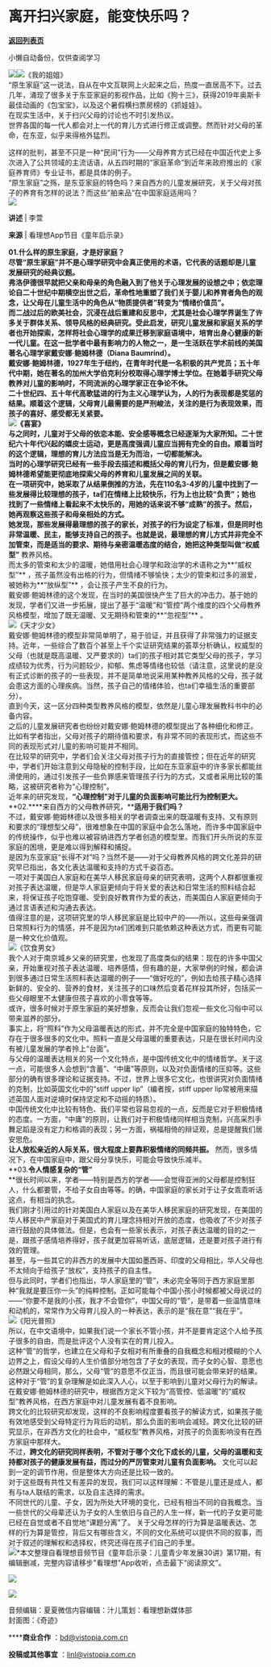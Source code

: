 # 离开扫兴家庭，能变快乐吗？

[**返回列表页**](/gzh/看理想)

小懒自动备份，仅供查阅学习

![](https://mmbiz.qpic.cn/mmbiz_png/aP7vrTpXJxRA0ViaNRqia18YGj5LgX4VSibTFXfBlkXZakYUA8yBkEQYYmpmDmxH0IZyeY4oUcOiabiaj1PywxF6StQ/640?wx_fmt=png)![](https://mmbiz.qpic.cn/mmbiz_png/aP7vrTpXJxQs1aib80YqNQMkkqLtBxMkpLdY3hlwaKySYlbtwMeAicOQCCDteUJ4j9I90D7sLuz8f5rHkBUib8x2A/640?wx_fmt=png&from;=appmsg)《我的姐姐》  
“原生家庭”这一说法，自从在中文互联网上火起来之后，热度一直居高不下。过去几年，涌现了很多关于东亚家庭的影视作品，比如《狗十三》，获得2019年奥斯卡最佳动画的《包宝宝》，以及这个暑假横扫票房榜的《抓娃娃》。  
在现实生活中，关于扫兴父母的讨论也不时引发热议。  
世界各国的每一代人都会对上一代的育儿方式进行修正或调整。然而针对父母的革命，在东亚，似乎来得格外猛烈。  
  
这样的批判，甚至不只是一种“民间”行为——父母养育方式已经在中国近代史上多次进入了公共领域的主流话语，从五四时期的“家庭革命”到近年来政府推出的《家庭养育师》专业证书，都是具体的例子。  
“原生家庭”之殇，是东亚家庭的特色吗？来自西方的儿童发展研究，关于父母对孩子的养育有怎样的说法？而这些”舶来品“在中国家庭适用吗？  
![](https://mmbiz.qpic.cn/mmbiz_png/aP7vrTpXJxRA0ViaNRqia18YGj5LgX4VSibyicaNpfZMjSJFGHr85glQV0UvxPDGJ30TMHYUPnUHgbYyqpCwF83EGw/640?wx_fmt=other&tp;=webp&wxfrom;=5&wx;_lazy=1&wx;_co=1)  

**讲述** | 李萱

**来源** | 看理想App节目《童年启示录》

  
**01.****什么样的原生家庭，才是好家庭？****  
**尽管“原生家庭”并不是心理学研究中会真正使用的术语，它代表的话题却是儿童发展研究的经典议题。  
弗洛伊德很早就把父亲和母亲的角色融入到了他关于心理发展的设想之中；依恋理论自二十世纪中期横空出世之后，革命性地重塑了我们关于婴儿和养育者角色的观念，让父母在儿童生活中的角色从“物质提供者”转变为“情绪价值员”。  
而二战过后的欧美社会，沉浸在战后重建和反思中，尤其是社会心理学界诞生了许多关于群体关系、领导风格的经典研究。受此启发，研究儿童发展和家庭关系的学者也开始探索，怎样将社会心理学的成果迁移到家庭语境中，培育出身心健康的新一代儿童。在这一批学者中最有影响力的人物之一，是一生活跃在学术前线的美国著名心理学家戴安娜·鲍姆林德（Diana
Baumrind）。  
戴安娜·鲍姆林德，1927年生于纽约，在青年时代是一名积极的共产党员；五十年代中期，她在著名的加州大学伯克利分校取得心理学博士学位。在她着手研究父母教养对儿童的影响时，不同流派的心理学家正在争论不休。  
二十世纪四、五十年代高歌猛进的行为主义心理学认为，人的行为表现都是奖惩的结果。顺着这个逻辑，父母育儿最需要的是严刑峻法，关注的是行为表现效果，而孩子的喜好、感受都无关紧要。  
![](https://mmbiz.qpic.cn/mmbiz_png/aP7vrTpXJxQs1aib80YqNQMkkqLtBxMkpicLkXWRl4Ep9da8GM8p9jFLHNicxFUQLOCT3Wk1H0Oy0NqaByvOibUvyA/640?wx_fmt=png&from;=appmsg)《喜宴》  
与之同时，儿童对于父母的依恋本能、安全感等概念已经逐渐为大家所知。二十世纪六十年代兴起的嬉皮士运动，更是高度强调儿童应当拥有完全的自由。顺着当时的这个逻辑，理想的育儿方法应当是无为而治，一切都能解决。  
当时的心理学研究已经有一些手段去描述和概括父母的育儿行为，但是戴安娜·鲍姆林德希望能更彻底地探索父母的养育和儿童发展之间的关联。  
在一项研究中，她采取了从结果倒推的方法，先在110名3-4岁的儿童中找到了一些发展得比较理想的孩子，ta们在情绪上比较快乐，行为上也比较“负责”；她也找到了一些情绪上看起来不太快乐的，用她的话来说不够“成熟”的孩子。然后，她再观察这些孩子和母亲相处的方式。  
她发现，那些发展得最理想的孩子的家长，对孩子的行为设定了标准，但是同时也非常温暖、民主，能够支持自己的孩子。也就是说，最理想的育儿方式并非完全不加管束，而是适当的要求、期待与亲密温暖态度的结合，她把这种类型叫做**“权威型”**
教养风格。  
而太多的管束和太少的温暖，她借用社会心理学和政治学的术语称之为**“威权型”**
，孩子虽然没有出格的行为，但情绪不够愉快；太少的管束和过多的溺爱，被她称为**“放纵型”** ，会让孩子产生不良的行为。  
戴安娜·鲍姆林德的这个发现，在当时的美国很快产生了巨大的冲击力。基于她的发现，学者们又进一步拓展，提出了基于“温暖”和“管控”两个维度的四个父母教养风格模型，增加了既无温暖、又无期待和管束的**“忽视型”**
。  
![](https://mmbiz.qpic.cn/mmbiz_png/aP7vrTpXJxQs1aib80YqNQMkkqLtBxMkpTsVEB4beccMYHlYFReYFzhExsHTTBoMPqSM79ca2FRbXxwDDVf9wPQ/640?wx_fmt=png&from;=appmsg)《天才少女》  
戴安娜·鲍姆林德的模型非常简单明了，易于验证，并且获得了非常强力的证据支持。近年，一些综合了数百个甚至上千个实证研究结果的荟萃分析确认，权威型的父母（也就是既高温暖、又严要求的）ta们的孩子相对其它类型父母的孩子，学习成绩较为优秀，行为问题较少，抑郁、焦虑等情绪也较低（请注意，这里说的是没有正式诊断的孩子的一些表现，并不是简单地说采用某种教养风格的父母，孩子就会患这方面的心理疾病。当然，孩子自己的情绪体验，也ta们幸福生活的重要部分）。  
直到今天，这一区分四种类型教养风格的模型，依然是儿童心理发展教科书中的必备内容。  
之后的儿童发展研究者也纷纷对戴安娜·鲍姆林德的模型提出了各种细化和修正。比如有学者指出，父母对孩子的期待值和要求，有非常不同的表现形式，而这些不同的表现形式对儿童的影响可能并不相同。  
在比较早的研究中，学者们会关注父母对孩子行为的直接管控；但在近年的研究中，学者们开始注意到父母隐秘的控制手段，比如在东亚家庭中的许多家长都能丝滑使用的，通过引发孩子一些负罪感来管理孩子行为的方式，又或者采用比较的策略，这被研究者称为“心理控制”。  
近年来的研究发现，**“心理控制”对于儿童的负面影响可能比行为控制更大。**  
**02.****来自西方的父母教养研究，****适用于我们吗？**  
不过，戴安娜·鲍姆林德以及很多相关的学者调查出来的既温暖有支持、又有原则和要求的“理想型父母”，很难想象在中国的家庭中会怎么落地，而许多中国家庭中的传统操作，似乎也难以被容纳进西方学者创造的模型里。而我们开头所说的东亚家庭的困境，更是难以得到解释和捕捉。  
是因为东亚家庭“长得不对”吗？当然不是——对于父母教养风格的跨文化差异的研究早已指出，各文化表达温暖和支持的方式千姿百态。  
一项对于美国白人家庭和在美华人移民家庭母亲的研究表明，这两个人群都很重视对孩子表达温暖，但是华人家庭更倾向于将关爱的表达和日常生活的照料结合起来，将保证孩子吃饱穿暖、受到良好教育作为爱的表达，而美国白人家庭更倾向于通过言语表述和沟通去表达。  
值得注意的是，这项研究里的华人移民家庭是比较中产的——所以，这些母亲强调日常照料行为的情感，并不是因为ta们困难到只能依赖这种表达方式，而更有可能是一种文化价值观。  
![](https://mmbiz.qpic.cn/mmbiz_png/aP7vrTpXJxQs1aib80YqNQMkkqLtBxMkpLicV2UdbU16lEyEugtJasOibG9yLsKdUbnptwPbA8l2fRLatIGRYOm6g/640?wx_fmt=png&from;=appmsg)《饮食男女》  
我个人对于南京城乡父亲的研究里，也发现了高度类似的结果：现在的许多中国父亲，开始重视对孩子表达温暖、培养感情，但有趣的是，大家举例的时候，都会讲到很多通过日常生活照料表达温暖的例子——“做好吃的”，例如去给孩子精心选择新鲜的、安全的、营养的食材，关注孩子的口味然后变着花样投其所好，包括买一些父母眼里不太健康但孩子喜欢的小零食等等。  
或许，很多时候对于原生家庭的美好想象，反而会让我们忽视一些文化习俗中可以带来滋养的部分。  
事实上，将“照料”作为父母温暖表达的形式，并不完全是中国家庭的独特特色，它存在于很多很多的文化中。照料一直是父母温暖的重要表达，只是在很长时间内没有被儿童发展的学者拎上“台面”。  
与父母的温暖表达相关的另一个文化特点，是中国传统文化中的情绪哲学。关于这一点，可能很多人会想到“含蓄”、“中庸”等原则，以及对负面情绪的压抑等。这些部分的确有很多理论和证据支持。不过，世界上很多它文化，也很讲究对负面情绪的克制，比如英国文化中的“stiff
upper lip”（编者按，stiff upper lip常被用来描述英国人面对逆境时保持坚定和不动摇的特质）。  
中国传统文化中比较有特色、我们平常也容易忽视的一点，反而是它对于积极情绪的态度。一方面，“中庸”的原则，让我们对于积极情绪同样相当克制，兴高采烈手舞足蹈是没有定力和格调的表现；另一方面，祸福相倚的辩证观，总是提醒我们居安思危。  
**让人放松亲近的人际关系，很大程度上要靠积极情绪的同频共振。** 然而，很多情况下，在中国家庭中，跟父母分享快乐，可能会导致快乐减半。  
**03.****令人情感复杂的“管”****  
**很长时间以来，学者——特别是西方的学者——会觉得亚洲的父母都是控制狂人，什么都要管，不给子女自由等等。的确，中国家庭的家长对于让子女乖乖听话这点，有相当的执念。  
我们刚才引用过的针对美国白人家庭以及在美华人移民家庭的研究发现，在美国的华人移民中产家庭对于美国式的育儿理念持相对开放的态度，也吸收了不少对孩子进行鼓励的具体做法。但是，也会有一些家长表示，对孩子表达温暖的目的之一是，跟孩子感情培养得好，孩子就更加容易听话，底层逻辑，还是要对孩子进行有效的管理。  
甚至，与一些其它的非西方的发展中大国如墨西哥、印度的父母相比，华人父母也不太倾向于给孩子“放权”，支持孩子的自主性。  
但与此同时，学者们也指出，华人家庭里的“管”，未必完全等同于西方家庭里那种“我就是要压你一头”的纯粹控制。正如可能每个中国小孩小时候都被父母说过的——“你要不是我的小孩，我才不会管你”，中国父母的“管”，是带着一些温情意味和动机的，常常作为父母育儿投入的一种表达，表示的是“我在意”“我在乎”。  
![](https://mmbiz.qpic.cn/mmbiz_jpg/aP7vrTpXJxQs1aib80YqNQMkkqLtBxMkpJaic1nWRVseeJ4FE3GiaNQicoQGorVNDnqeHvOpWlhB7MGZMico5VrBSKg/640?wx_fmt=jpeg)《阳光普照》  
所以，在中文语境中，如果我们说一个家长不管小孩，并不是要肯定这个人给予孩子很多的自由，而是批评这个人没有实在的育儿投入。  
这种“管”的哲学，也建立在父母和子女相对有所重叠的自我概念和相对模糊的个人边界之上，假设父母的人生价值部分地包含了子女的表现，而子女的心智、意愿也必然跟父母相同，那么，父母“管”的意愿不仅正当，而且很可能会带来好的结果。  
这种对于“管”的复杂理解是如此深入人心，以至于影响到儿童对父母行为的解读。  
在戴安娜·鲍姆林德的研究中，根据西方定义下较为“高管控、低温暖”的“威权型”教养风格，在西方家庭中对儿童发展有着不良影响。  
跨文化的比较研究却发现，这样的不良影响程度要看孩子的解读方式，如果孩子能有效地感受到父母特定行为背后的动机，那么负面的影响会减轻。跨文化比较的研究显示，在非西方文化的社会中，“威权型”教养风格，对孩子的负面影响没有在西方家庭中那样大。  
不过，**跨文化的研究同样表明，不管对于哪个文化下成长的儿童，父母的温暖和支持都对孩子的健康发展有益，而过分的严厉管束对儿童有负面影响。**
文化可以起到一定的调节作用，但是整体大方向还是比较一致的。  
对于这些既有共性又有差异的发现，我们可以这样理解：不管是儿童还是成人，都有与ta人联结的需求，以及自主选择的需求。  
不同世代的儿童、子女，因为所处大环境的变化，已经有相当不同的自我概念。当一些世代的父母辈还认为子女的人生依旧与自己的人生一样，新一代的子女更可能已经在自觉或者不自觉地“课题分离”了。
关于父母怎样的行为算是温暖表达、怎样的行为算是管控，背后又有哪些含义，不同的文化系统可以提供不同的叙事，而对于叙述的理解权和选择权，终究还得在孩子们自己的手里。  
![](https://mmbiz.qpic.cn/mmbiz_png/aP7vrTpXJxRA0ViaNRqia18YGj5LgX4VSibCtkY28xLiaOEanibJrx7E0bWiaH8tRc0WkaCZ35VoiabPsr0urCBdAzT9Q/640?wx_fmt=other&wxfrom;=5&wx;_lazy=1&wx;_co=1&tp;=webp)*本文整理自看理想音频节目《童年启示录：儿童青少年发展30讲》第17期，有编辑删减，完整内容请移步"看理想"App收听，点击最下“阅读原文”。  
  
![](https://mmbiz.qpic.cn/mmbiz_jpg/aP7vrTpXJxSkHopZvr686MO3NXZcbSpOtaRsCR9OkrJmv14LHWt27Mlr8l0gEdVOO6LteC7Je5u7K84dacYPuw/640?wx_fmt=other&from;=appmsg&tp;=webp&wxfrom;=5&wx;_lazy=1&wx;_co=1)

  

![](https://mmbiz.qpic.cn/mmbiz_png/aP7vrTpXJxRA0ViaNRqia18YGj5LgX4VSibCtkY28xLiaOEanibJrx7E0bWiaH8tRc0WkaCZ35VoiabPsr0urCBdAzT9Q/640?wx_fmt=other&wxfrom;=5&wx;_lazy=1&wx;_co=1&tp;=webp)

  

音频编辑：夏夏微信内容编辑：汁儿策划：看理想新媒体部  
封面图：《奇迹》

******商业合作** ：bd@vistopia.com.cn

**投稿或其他事宜** ：linl@vistopia.com.cn


